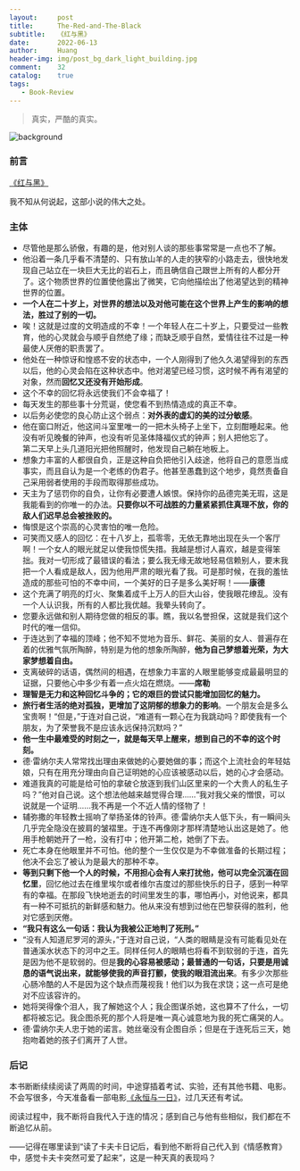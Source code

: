 ```yaml
---
layout:     post
title:      The-Red-and-The-Black
subtitle:   《红与黑》
date:       2022-06-13
author:     Huang
header-img: img/post_bg_dark_light_building.jpg
comment:    32
catalog:    true
tags:
   - Book-Review
---
```


> 真实，严酷的真实。

![background](https://huang-feiyu.github.io/img/post_bg_dark_light_building.jpg)

### 前言

[《红与黑》](https://book.douban.com/subject/5275747/)

我不知从何说起，这部小说的伟大之处。

### 主体

* 尽管他是那么骄傲，有趣的是，他对别人谈的那些事常常是一点也不了解。
* 他沿着一条几乎看不清楚的、只有放山羊的人走的狭窄的小路走去，很快地发现自己站立在一块巨大无比的岩石上，而且确信自己跟世上所有的人都分开了。这个物质世界的位置使他露出了微笑，它向他描绘出了他渴望达到的精神世界的位置。
* **一个人在二十岁上，对世界的想法以及对他可能在这个世界上产生的影响的想法，胜过了别的一切。**
* 唉！这就是过度的文明造成的不幸！一个年轻人在二十岁上，只要受过一些教育，他的心灵就会与顺乎自然绝了缘；而缺乏顺乎自然，爱情往往不过是一种最使人厌倦的职责罢了。
* 他处在一种惊讶和惶惑不安的状态中，一个人刚得到了他久久渴望得到的东西以后，他的心灵会陷在这种状态中。他对渴望已经习惯，这时候不再有渴望的对象，然而**回忆又还没有开始形成**。
* 这个不幸的回忆将永远使我们不会幸福了！
* 每天发生的那些事十分荒诞，使您看不到热情造成的真正不幸。
* 以后务必使您的良心防止这个弱点：**对外表的虚幻的美的过分敏感**。
* 他在窗口附近，他这间斗室里唯一的一把木头椅子上坐下，立刻酣睡起来。他没有听见晚餐的钟声，也没有听见圣体降福仪式的钟声；别人把他忘了。<br/>第二天早上头几道阳光把他照醒时，他发现自己躺在地板上。
* 想象力丰富的人都很自负，正是这种自负把他引入歧途，他将自己的意愿当成事实，而且自认为是一个老练的伪君子。他甚至愚蠢到这个地步，竟然责备自己采用弱者使用的手段而取得那些成功。
* 天主为了惩罚你的自负，让你有必要遭人嫉恨。保持你的品德完美无瑕，这是我能看到的你唯一的办法。**只要你以不可战胜的力量紧紧抓住真理不放，你的敌人们迟早总会被挫败的。**
* 悔恨是这个崇高的心灵害怕的唯一危险。
* 可笑而又感人的回忆：在十八岁上，孤零零，无依无靠地出现在头一个客厅啊！一个女人的眼光就足以使我惊慌失措。我越是想讨人喜欢，越是变得笨拙。我对一切形成了最错误的看法；要么我无缘无故地轻易信赖别人，要末我把一个人看成是敌人，因为他用严肃的眼光看了我。可是那时候，在我的羞怯造成的那些可怕的不幸中间，一个美好的日子是多么美好啊！——**康德**
* 这个充满了明亮的灯火、聚集着成千上万人的巨大山谷，使我眼花缭乱。没有一个人认识我，所有的人都比我优越。我晕头转向了。
* 您要永远做和别人期待您做的相反的事。瞧，我以名誉担保，这就是我们这个时代的唯一信仰。
* 于连达到了幸福的顶峰；他不知不觉地为音乐、鲜花、美丽的女人、普遍存在着的优雅气氛所陶醉，特别是为他的想象所陶醉，**他为自己梦想着光荣，为大家梦想着自由。**
* 支离破碎的话语，偶然间的相遇，在想象力丰富的人眼里能够变成最最明显的证据，只要他心中多少有着一点火焰在燃烧。——**席勒**
* **理智是无力和这种回忆斗争的；它的艰巨的尝试只能增加回忆的魅力。**
* **旅行者生活的绝对孤独，更增加了这阴郁的想象力的影响**。一个朋友会是多么宝贵啊！“但是，”于连对自己说，“难道有一颗心在为我跳动吗？即使我有一个朋友，为了荣誉我不是应该永远保持沉默吗？”
* **他一生中最难受的时刻之一，就是每天早上醒来，想到自己的不幸的这个时刻。**
* 德·雷纳尔夫人常常找出理由来做她的心要她做的事；而这个上流社会的年轻姑娘，只有在用充分理由向自己证明她的心应该被感动以后，她的心才会感动。
* 难道我真的可能是给可怕的拿破仑放逐到我们山区里来的一个大贵人的私生子吗？”他对自己说。这个想法他越来越觉得合理……“我对我父亲的憎恨，可以说就是一个证明……我不再是一个不近人情的怪物了！
* 辅弥撒的年轻教士摇响了举扬圣体的铃声。德·雷纳尔夫人低下头，有一瞬间头几乎完全隐没在披肩的皱褶里。于连不再像刚才那样清楚地认出这是她了。他用手枪朝她开了一枪，没有打中；他开第二枪，她倒了下去。
* 死亡本身在他眼里并不可怕。他的整个一生仅仅是为不幸做准备的长期过程；他决不会忘了被认为是最大的那种不幸。
* **等到只剩下他一个人的时候，不用担心会有人来打扰他，他可以完全沉湎在回忆里**，回忆他过去在维里埃尔或者维尔吉度过的那些快乐的日子，感到一种罕有的幸福。在那段飞快地逝去的时间里发生的事，哪怕再小，对他说来，都具有一种不可抵抗的新鲜感和魅力。他从来没有想到过他在巴黎获得的胜利，他对它感到厌倦。
* **“我只有这么一句话：我认为我被公正地判了死刑。”**
* “没有人知道尼罗河的源头，”于连对自己说，“人类的眼睛是没有可能看见处在普通溪水状态下的河中之王。同样任何人的眼睛也将看不到软弱的于连，首先是因为他不是软弱的。但是**我的心容易被感动；最普通的一句话，只要是用诚恳的语气说出来，就能够使我的声音打颤，使我的眼泪流出来**。有多少次那些心肠冷酷的人不是因为这个缺点而蔑视我！他们以为我在求饶；这一点可是绝对不应该容许的。
* 她将哭得像个泪人，我了解她这个人；我企图谋杀她，这也算不了什么，一切都将被忘记。我企图杀死的那个人将是唯一真心诚意地为我的死亡痛哭的人。
* 德·雷纳尔夫人忠于她的诺言。她丝毫没有企图自杀；但是在于连死后三天，她抱吻着她的孩子们离开了人世。

### 后记

本书断断续续阅读了两周的时间，中途穿插着考试、实验，还有其他书籍、电影。不会写很多，今天准备看一部电影[《永恒与一日》](https://movie.douban.com/subject/1293455/)，过几天还有考试。

阅读过程中，我不断将自我代入于连的情况；感到自己与他有些相似，我们都在不断追忆从前。

——记得在哪里读到“读了卡夫卡日记后，看到他不断将自己代入到《情感教育》中，感觉卡夫卡突然可爱了起来”，这是一种天真的表现吗？
